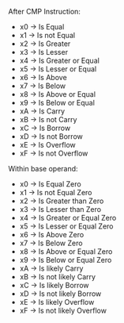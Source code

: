 
After CMP Instruction:
- x0 -> Is Equal
- x1 -> Is not Equal
- x2 -> Is Greater
- x3 -> Is Lesser
- x4 -> Is Greater or Equal
- x5 -> Is Lesser or Equal
- x6 -> Is Above
- x7 -> Is Below
- x8 -> Is Above or Equal
- x9 -> Is Below or Equal
- xA -> Is Carry
- xB -> Is not Carry
- xC -> Is Borrow
- xD -> Is not Borrow
- xE -> Is Overflow
- xF -> Is not Overflow

Within base operand:
- x0 -> Is Equal Zero
- x1 -> Is not Equal Zero
- x2 -> Is Greater than Zero
- x3 -> Is Lesser than Zero
- x4 -> Is Greater or Equal Zero
- x5 -> Is Lesser or Equal Zero
- x6 -> Is Above Zero
- x7 -> Is Below Zero
- x8 -> Is Above or Equal Zero
- x9 -> Is Below or Equal Zero
- xA -> Is likely Carry
- xB -> Is not likely Carry
- xC -> Is likely Borrow
- xD -> Is not likely Borrow
- xE -> Is likely Overflow
- xF -> Is not likely Overflow